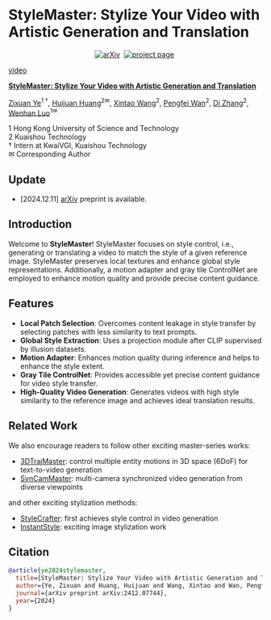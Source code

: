 # StyleMaster: Stylize Your Video with Artistic Generation and Translation
<div align="center">

[![arXiv](https://img.shields.io/badge/arXiv%20paper-2412.07744-b31b1b)](https://arxiv.org/abs/2412.07744)&nbsp;
[![project page](https://img.shields.io/badge/Project%20page-StyleMaster-pink)](https://zixuan-ye.github.io/stylemaster/)&nbsp;

</div>



[video](https://github.com/user-attachments/assets/44f6ff07-8a12-4313-8ce6-d7c3ec2f00d8)



**[StyleMaster: Stylize Your Video with Artistic Generation and Translation](https://arxiv.org/abs/)**

[Zixuan Ye](https://zixuan-ye.github.io/)<sup>1 &dagger;</sup>, [Huijuan Huang](https://openreview.net/profile?id=~Huijuan_Huang1)<sup>2&#9993;</sup>, [Xintao Wang](https://xinntao.github.io/)<sup>2</sup>, [Pengfei Wan](https://scholar.google.com/citations?user=P6MraaYAAAAJ&hl=en)<sup>2</sup>, [Di Zhang](https://openreview.net/profile?id=~Di_ZHANG3)<sup>2</sup>, [Wenhan Luo](https://whluo.github.io/)<sup>1&#9993;</sup>

1 Hong Kong University of Science and Technology  
2 Kuaishou Technology  
† Intern at KwaiVGI, Kuaishou Technology  
✉ Corresponding Author


## Update

- [2024.12.11] [arXiv](https://arxiv.org/abs/) preprint is available.

## Introduction

Welcome to **StyleMaster**! StyleMaster focuses on style control, i.e., generating or translating a video to match the style of a given reference image. StyleMaster preserves local textures and enhance global style representations. Additionally, a motion adapter and gray tile ControlNet are employed to enhance motion quality and provide precise content guidance.

## Features

- **Local Patch Selection**: Overcomes content leakage in style transfer by selecting patches with less similarity to text prompts.
- **Global Style Extraction**: Uses a projection module after CLIP supervised by illusion datasets.
- **Motion Adapter**: Enhances motion quality during inference and helps to enhance the style extent.
- **Gray Tile ControlNet**: Provides accessible yet precise content guidance for video style transfer.
- **High-Quality Video Generation**: Generates videos with high style similarity to the reference image and achieves ideal translation results.

## Related Work
We also encourage readers to follow other exciting master-series works:
- [3DTrajMaster](http://fuxiao0719.github.io/projects/3dtrajmaster): control multiple entity motions in 3D space (6DoF) for text-to-video generation
- [SynCamMaster](https://jianhongbai.github.io/SynCamMaster/): multi-camera synchronized video generation from diverse viewpoints

and other exciting stylization methods:
- [StyleCrafter](https://gongyeliu.github.io/StyleCrafter.github.io/): first achieves style control in video generation
- [InstantStyle](https://instantstyle.github.io/): exciting image stylization work

## Citation

```bibtex
@article{ye2024stylemaster,
  title={StyleMaster: Stylize Your Video with Artistic Generation and Translation},
  author={Ye, Zixuan and Huang, Huijuan and Wang, Xintao and Wan, Pengfei and Zhang, Di and Luo, Wenhan},
  journal={arXiv preprint arXiv:2412.07744},
  year={2024}
}